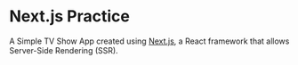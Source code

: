 # Next.js Practice

A Simple TV Show App created using [Next.js](https://nextjs.org/), a React framework that allows Server-Side Rendering (SSR).
